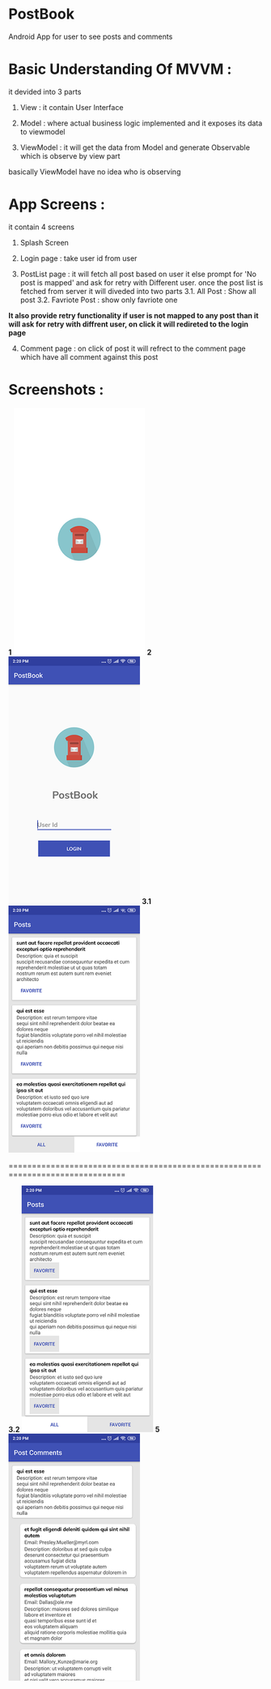 # PostBook
Android App for user to see posts and comments


# Basic Understanding Of MVVM : 
it devided into 3 parts 

1. View : it contain User Interface

2. Model : where actual business logic implemented and it exposes its data to viewmodel

3. ViewModel : it will get the data from Model and generate Observable which is observe by view part  

basically ViewModel have no idea who is observing 



# App Screens : 
it contain 4 screens

1. Splash Screen 

2. Login page : take user id from user

3. PostList page : it will fetch all post based on user it else prompt for 'No post is mapped' and ask for retry with Different user.
once the post list is fetched from server it will diveded into two parts 
3.1. All Post : Show all post 
3.2. Favriote Post : show only favriote one

**It also provide retry functionality if user is not mapped to any post than it will ask for retry with diffrent user, on click it will redireted to the login page**

4. Comment page : on click of post it will refrect to the comment page which have all comment against this post

# Screenshots :

**1** ![Alt text](/screenshot/1.png?raw=true "Splash Screen")  **2**  ![Alt text](/screenshot/2.png?raw=true "Login page")  **3.1**  ![Alt text](/screenshot/3.png?raw=true "All Post")  

===============================================================================

**3.2**  ![Alt text](/screenshot/4.png?raw=true "Favriote Post")  **5**  ![Alt text](/screenshot/5.png?raw=true "Comment page")



